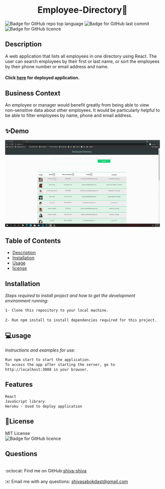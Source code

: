 

<h1 align="center"> Employee-Directory👋</h1>

![Badge for GitHub repo top language](https://img.shields.io/github/languages/top/shiva-shiva/readmeGenerator?style=flat&logo=appveyor) ![Badge for GitHub last commit](https://img.shields.io/github/last-commit/shiva-shiva/readmeGenerator?style=flat&logo=appveyor)
![Badge for GitHub licence](https://img.shields.io/github/license/shiva-shiva/readmeGenerator?style=flat&logo=appveyor)


## Description 

A web application that lists all employees in one directory using React. The user can search employees by their first or last name, or sort the employees by their phone number or email address and name.<h4>Click [here](https://shiva-shiva.github.io/Employee-Directory/) for deployed application.</h4>

## Business Context

An employee or manager would benefit greatly from being able to view non-sensitive data about other employees. It would be particularly helpful to be able to filter employees by name, phone and email address.

## ✨Demo

![Demo](./public/Emplyee.gif)


 ## Table of Contents
* [Description](#Description)
* [Installation](#installation)
* [Usage](#usage)
* [license](#license)

## Installation
*Steps required to install project and how to get the development environment running:*

    1- Clone this repository to your local machine.

    2- Run npm install to install dependencies required for this project.


## 💻usage
*Instructions and examples for use:*</br> 

    Run npm start to start the application.
    To access the app after starting the server, go to http://localhost:3000 in your browser.
    
## Features

    React
    JavaScript library 
    Heroku - Used to deploy application

## 📝License
MIT License<br/>
       ![Badge for GitHub licence](https://img.shields.io/github/license/shiva-shiva/readmeGenerator?style=flat&logo=appveyor)

## Questions
<br/>:octocat: Find me on GitHub:[shiva-shiva](https://github.com/shiva-shiva)<br />
    <br />
    ✉️ Email me with any questions: shivasabokdast@gmail.com<br /><br />